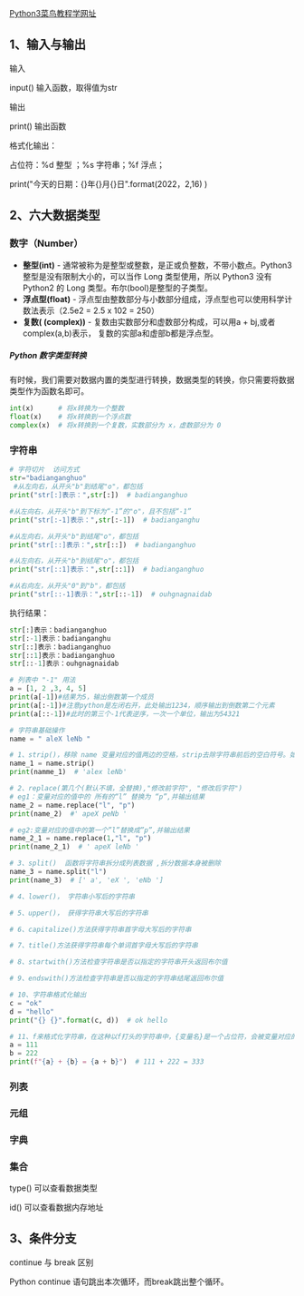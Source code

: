 [Python3菜鸟教程学网址](https://www.runoob.com/python3/python3-tutorial.html)

## 1、输入与输出

输入

input()  输入函数，取得值为str



输出 

print()  输出函数

格式化输出：

 占位符：%d  整型 ；%s 字符串；%f  浮点；

print("今天的日期：{}年{}月{}日".format(2022，2,16) )





## 2、六大数据类型

### 数字（Number）

- **整型(int)** - 通常被称为是整型或整数，是正或负整数，不带小数点。Python3 整型是没有限制大小的，可以当作 Long 类型使用，所以 Python3 没有 Python2 的 Long 类型。布尔(bool)是整型的子类型。
- **浮点型(float)** - 浮点型由整数部分与小数部分组成，浮点型也可以使用科学计数法表示（2.5e2 = 2.5 x 102 = 250）
- **复数( (complex))** - 复数由实数部分和虚数部分构成，可以用a + bj,或者complex(a,b)表示， 复数的实部a和虚部b都是浮点型。



##### Python 数字类型转换

有时候，我们需要对数据内置的类型进行转换，数据类型的转换，你只需要将数据类型作为函数名即可。

```python
int(x)      # 将x转换为一个整数
float(x)    # 将x转换到一个浮点数
complex(x)  # 将x转换到一个复数，实数部分为 x，虚数部分为 0
```



### 字符串

```python
# 字符切片  访问方式
str="badianganghuo"
 #从左向右，从开头"b"到结尾"o"，都包括
print("str[:]表示：",str[:])  # badianganghuo

#从左向右，从开头"b"到下标为“-1”的"o"，且不包括“-1”
print("str[:-1]表示：",str[:-1])  # badianganghu

#从左向右，从开头"b"到结尾"o"，都包括
print("str[::]表示：",str[::])  # badianganghuo

#从左向右，从开头"b"到结尾"o"，都包括
print("str[::1]表示：",str[::1])  # badianganghuo

#从右向左，从开头"0"到"b"，都包括 
print("str[::-1]表示：",str[::-1])  # ouhgnagnaidab
```

执行结果：

```python
str[:]表示：badianganghuo
str[:-1]表示：badianganghu
str[::]表示：badianganghuo
str[::1]表示：badianganghuo
str[::-1]表示：ouhgnagnaidab
```

```python
# 列表中 "-1" 用法
a = [1, 2 ,3, 4, 5]
print(a[-1])#结果为5，输出倒数第一个成员
print(a[:-1])#注意python是左闭右开，此处输出1234，顺序输出到倒数第二个元素
print(a[::-1])#此时的第三个-1代表逆序，一次一个单位，输出为54321 
```

```python
# 字符串基础操作
name = " aleX leNb "

# 1、strip()，移除 name 变量对应的值两边的空格，strip去除字符串前后的空白符号。如空格、换行符、制表符，返回一个新的字符串
name_1 = name.strip()
print(namme_1)  # 'alex leNb'

# 2、replace(第几个(默认不填，全替换),"修改前字符", "修改后字符")
# eg1：变量对应的值中的 所有的“l” 替换为 “p”,并输出结果
name_2 = name.replace("l", "p")
print(name_2)  #' apeX peNb '

# eg2:变量对应的值中的第一个”l”替换成”p”,并输出结果
name_2_1 = name.replace(1,"l", "p")
print(name_2_1)  # ' apeX leNb '

# 3、split()  函数将字符串拆分成列表数据 ,拆分数据本身被删除
name_3 = name.split("l")
print(name_3)  # [' a', 'eX ', 'eNb ']

# 4、lower()， 字符串小写后的字符串

# 5、upper()， 获得字符串大写后的字符串

# 6、capitalize()方法获得字符串首字母大写后的字符串

# 7、title()方法获得字符串每个单词首字母大写后的字符串

# 8、startwith()方法检查字符串是否以指定的字符串开头返回布尔值

# 9、endswith()方法检查字符串是否以指定的字符串结尾返回布尔值

# 10、字符串格式化输出
c = "ok"
d = "hello"
print("{} {}".format(c, d))  # ok hello

# 11、f来格式化字符串，在这种以f打头的字符串中，{变量名}是一个占位符，会被变量对应的值将其替换掉。
a = 111 
b = 222
print(f"{a} + {b} = {a + b}")  # 111 + 222 = 333
```









### 列表

### 元组

### 字典

### 集合







type() 可以查看数据类型

id()  可以查看数据内存地址







## 3、条件分支

continue 与 break 区别

Python continue 语句跳出本次循环，而break跳出整个循环。

